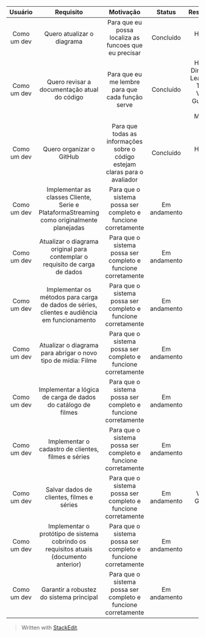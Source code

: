 | Usuário      | Requisito |  Motivação    |  Status     |  Responsável     |
| :----:        |    :----:   |    :----:   |    :----:   |    :----:   |
| Como um dev | Quero atualizar o diagrama |  Para que eu possa localiza as funcoes que eu precisar   |   Concluído   |   Henrique Diniz   |
| Como um dev | Quero revisar a documentação atual do código  |  Para que eu me lembre para que cada função serve  |   Concluído   |   Henrique Diniz, Klaus Leao, Lucas Tabosa, Vinicius Guilherme, Diego Machado  |
| Como um dev | Quero organizar o GitHub  |  Para que todas as informações sobre o código estejam claras para o avaliador  |   Concluído   |   Henrique Diniz   |
Como um dev | Implementar as classes Cliente, Serie e PlataformaStreaming como originalmente planejadas | Para que o sistema possa ser completo e funcione corretamente | Em andamento | ...
Como um dev | Atualizar o diagrama original para contemplar o requisito de carga de dados | Para que o sistema possa ser completo e funcione corretamente | Em andamento | ...
Como um dev | Implementar os métodos para carga de dados de séries, clientes e audiência em funcionamento | Para que o sistema possa ser completo e funcione corretamente | Em andamento | ...
Como um dev | Atualizar o diagrama para abrigar o novo tipo de mídia: Filme | Para que o sistema possa ser completo e funcione corretamente | Em andamento | ...
Como um dev | Implementar a lógica de carga de dados do catálogo de filmes | Para que o sistema possa ser completo e funcione corretamente | Em andamento | ...
Como um dev | Implementar o cadastro de clientes, filmes e séries | Para que o sistema possa ser completo e funcione corretamente | Em andamento | ...
Como um dev | Salvar dados de clientes, filmes e séries | Para que o sistema possa ser completo e funcione corretamente | Em andamento | Vinícius Gonzaga
Como um dev | Implementar o protótipo de sistema cobrindo os requisitos atuais (documento anterior) | Para que o sistema possa ser completo e funcione corretamente | Em andamento | ...
Como um dev | Garantir a robustez do sistema principal | Para que o sistema possa ser completo e funcione corretamente | Em andamento | ...



> Written with [StackEdit](https://stackedit.io/).
